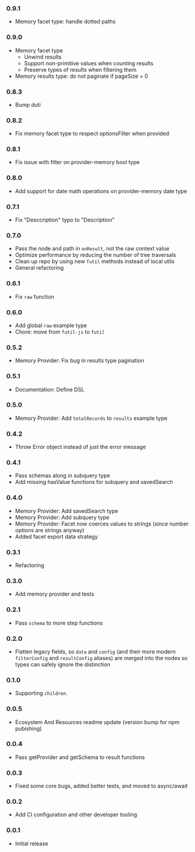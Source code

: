 ### 0.9.1
* Memory facet type: handle dotted paths

### 0.9.0
* Memory facet type
    * Unwind results
    * Support non-primitive values when counting results
    * Preserve types of results when filtering them
* Memory results type: do not paginate if pageSize = 0

### 0.8.3
* Bump duti

### 0.8.2
* Fix memory facet type to respect optionsFilter when provided

### 0.8.1
* Fix issue with filter on provider-memory bool type

### 0.8.0
* Add support for date math operations on provider-memory date type

### 0.7.1
* Fix "Desccription" typo to "Description"

### 0.7.0
* Pass the node and path in `onResult`, not the raw context value
* Optimize performance by reducing the number of tree traversals
* Clean up repo by using new `futil` methods instead of local utils
* General refactoring

### 0.6.1
* Fix `raw` function

### 0.6.0
* Add global `raw` example type
* Chore: move from `futil-js` to `futil`

### 0.5.2
* Memory Provider: Fix bug in results type pagination

### 0.5.1
* Documentation: Define DSL

### 0.5.0
* Memory Provider: Add `totalRecords` to `results` example type

### 0.4.2
* Throw Error object instead of just the error message

### 0.4.1
* Pass schemas along in subquery type
* Add missing hasValue functions for subquery and savedSearch

### 0.4.0
* Memory Provider: Add savedSearch type
* Memory Provider: Add subquery type
* Memory Provider: Facet now coerces values to strings (since number options are strings anyway)
* Added facet export data strategy

### 0.3.1
* Refactoring

### 0.3.0
* Add memory provider and tests

### 0.2.1
* Pass `schema` to more step functions

### 0.2.0
* Flatten legacy fields, so `data` and `config` (and their more modern `filterConfig` and `resultConfig` aliases) are merged into the nodes so types can safely ignore the distinction

### 0.1.0
* Supporting `children`.

### 0.0.5
* Ecosystem And Resources readme update (version bump for npm pubishing)

### 0.0.4
* Pass getProvider and getSchema to result functions

### 0.0.3
* Fixed some core bugs, added better tests, and moved to async/await

### 0.0.2

* Add CI configuration and other developer tooling

### 0.0.1

* Initial release
